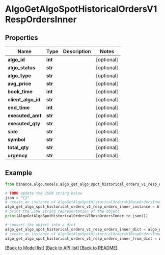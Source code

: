 # AlgoGetAlgoSpotHistoricalOrdersV1RespOrdersInner


## Properties

Name | Type | Description | Notes
------------ | ------------- | ------------- | -------------
**algo_id** | **int** |  | [optional] 
**algo_status** | **str** |  | [optional] 
**algo_type** | **str** |  | [optional] 
**avg_price** | **str** |  | [optional] 
**book_time** | **int** |  | [optional] 
**client_algo_id** | **str** |  | [optional] 
**end_time** | **int** |  | [optional] 
**executed_amt** | **str** |  | [optional] 
**executed_qty** | **str** |  | [optional] 
**side** | **str** |  | [optional] 
**symbol** | **str** |  | [optional] 
**total_qty** | **str** |  | [optional] 
**urgency** | **str** |  | [optional] 

## Example

```python
from binance.algo.models.algo_get_algo_spot_historical_orders_v1_resp_orders_inner import AlgoGetAlgoSpotHistoricalOrdersV1RespOrdersInner

# TODO update the JSON string below
json = "{}"
# create an instance of AlgoGetAlgoSpotHistoricalOrdersV1RespOrdersInner from a JSON string
algo_get_algo_spot_historical_orders_v1_resp_orders_inner_instance = AlgoGetAlgoSpotHistoricalOrdersV1RespOrdersInner.from_json(json)
# print the JSON string representation of the object
print(AlgoGetAlgoSpotHistoricalOrdersV1RespOrdersInner.to_json())

# convert the object into a dict
algo_get_algo_spot_historical_orders_v1_resp_orders_inner_dict = algo_get_algo_spot_historical_orders_v1_resp_orders_inner_instance.to_dict()
# create an instance of AlgoGetAlgoSpotHistoricalOrdersV1RespOrdersInner from a dict
algo_get_algo_spot_historical_orders_v1_resp_orders_inner_from_dict = AlgoGetAlgoSpotHistoricalOrdersV1RespOrdersInner.from_dict(algo_get_algo_spot_historical_orders_v1_resp_orders_inner_dict)
```
[[Back to Model list]](../README.md#documentation-for-models) [[Back to API list]](../README.md#documentation-for-api-endpoints) [[Back to README]](../README.md)


